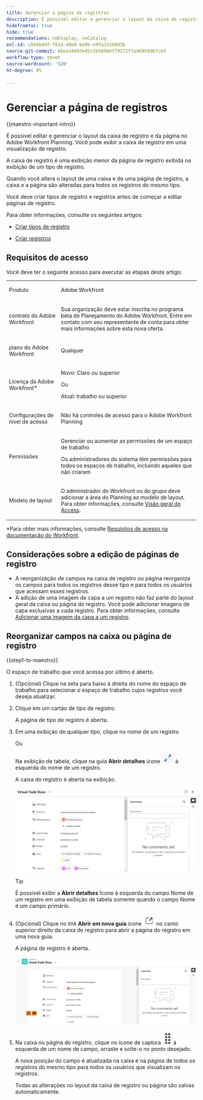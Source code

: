 ```yaml
---
title: Gerenciar a página de registros
description: É possível editar e gerenciar o layout da caixa de registro e da página no Adobe Workfront Planning.
hidefromtoc: true
hide: true
recommendations: noDisplay, noCatalog
exl-id: c044b4df-f61d-48e0-be9b-e9fa151b092b
source-git-commit: 6bea34403e45c2b50986f79272f7a46959d67c6d
workflow-type: tm+mt
source-wordcount: '520'
ht-degree: 0%

---
```


<!--update the metadata with real information when making this avilable in TOC and in the left nav-->

# Gerenciar a página de registros

{{maestro-important-intro}}

É possível editar e gerenciar o layout da caixa de registro e da página no Adobe Workfront Planning. Você pode exibir a caixa de registro em uma visualização de registro.

A caixa de registro é uma exibição menor da página de registro exibida na exibição de um tipo de registro.

Quando você altera o layout de uma caixa e de uma página de registro, a caixa e a página são alteradas para todos os registros do mesmo tipo.

Você deve criar tipos de registro e registros antes de começar a editar páginas de registro.

Para obter informações, consulte os seguintes artigos:

* [Criar tipos de registro](../architecture/create-record-types.md)

* [Criar registros](/help/quicksilver/maestro/records/create-records.md)

## Requisitos de acesso

Você deve ter o seguinte acesso para executar as etapas deste artigo:

<table style="table-layout:auto">
 <col>
 </col>
 <col>
 </col>
 <tbody>
    <tr>
<tr>
<td>
   <p> Produto</p> </td>
   <td>
   <p> Adobe Workfront</p> </td>
  </tr>  
 <td role="rowheader"><p>contrato do Adobe Workfront</p></td>
   <td>
<p>Sua organização deve estar inscrita no programa beta de Planejamento do Adobe Workfront. Entre em contato com seu representante de conta para obter mais informações sobre esta nova oferta. </p>
   </td>
  </tr>
  <tr>
   <td role="rowheader"><p>plano do Adobe Workfront</p></td>
   <td>
<p>Qualquer</p>
   </td>
  </tr>
  <tr>
   <td role="rowheader"><p>Licença da Adobe Workfront*</p></td>
   <td>
   <p>Novo: Claro ou superior</p>
   Ou
   <p>Atual: trabalho ou superior</p> 
  </td>
  </tr>

<tr>
   <td role="rowheader"><p>Configurações de nível de acesso</p></td>
   <td> <p>Não há controles de acesso para o Adobe Workfront Planning</p>  
</td>
  </tr>
<tr>
   <td role="rowheader"><p>Permissões</p></td>
   <td> <p>Gerenciar ou aumentar as permissões de um espaço de trabalho</a> </p>  
   <p>Os administradores do sistema têm permissões para todos os espaços de trabalho, incluindo aqueles que não criaram</p>
</td>
  </tr>
<tr>
   <td role="rowheader"><p>Modelo de layout</p></td>
   <td> <p>O administrador do Workfront ou do grupo deve adicionar a área do Planning ao modelo de layout. Para obter informações, consulte <a href="../access/access-overview.md">Visão geral do Access</a>. </p>  
</td>
  </tr>

</tbody>
</table>

*Para obter mais informações, consulte [Requisitos de acesso na documentação do Workfront](/help/quicksilver/administration-and-setup/add-users/access-levels-and-object-permissions/access-level-requirements-in-documentation.md).

## Considerações sobre a edição de páginas de registro

* A reorganização de campos na caixa de registro ou página reorganiza os campos para todos os registros desse tipo e para todos os usuários que acessam esses registros.
* A adição de uma imagem de capa a um registro não faz parte do layout geral da caixa ou página do registro. Você pode adicionar imagens de capa exclusivas a cada registro. Para obter informações, consulte [Adicionar uma imagem da capa a um registro](/help/quicksilver/maestro/records/add-a-cover-image-to-a-record.md).

## Reorganizar campos na caixa ou página de registro

{{step1-to-maestro}}

O espaço de trabalho que você acessa por último é aberto.

1. (Opcional) Clique na seta para baixo à direita do nome do espaço de trabalho para selecionar o espaço de trabalho cujos registros você deseja atualizar.
1. Clique em um cartão de tipo de registro.

   A página de tipo de registro é aberta.

1. Em uma exibição de qualquer tipo, clique no nome de um registro

   Ou

   Na exibição de tabela, clique na guia **Abrir detalhes** ícone ![](assets/open-details-icon-in-table-name-field.png) à esquerda do nome de um registro.

   A caixa do registro é aberta na exibição.

   ![](assets/details-box.png)

   >[!TIP]
   >
   >É possível exibir a **Abrir detalhes** Ícone à esquerda do campo Nome de um registro em uma exibição de tabela somente quando o campo Nome é um campo primário.

1. (Opcional) Clique no link **Abrir em nova guia** ícone ![](assets/open-details-in-a-new-tab-icon.png) <!--check the icon; they are changing it--> no canto superior direito da caixa de registro para abrir a página do registro em uma nova guia.

   A página de registro é aberta.

   ![](assets/details-page.png)

1. Na caixa ou página do registro, clique no ícone de captura ![](assets/grab-icon.png) à esquerda de um nome de campo, arraste e solte-o no ponto desejado.

   A nova posição do campo é atualizada na caixa e na página de todos os registros do mesmo tipo para todos os usuários que visualizam os registros.

   Todas as alterações no layout da caixa de registro ou página são salvas automaticamente.

